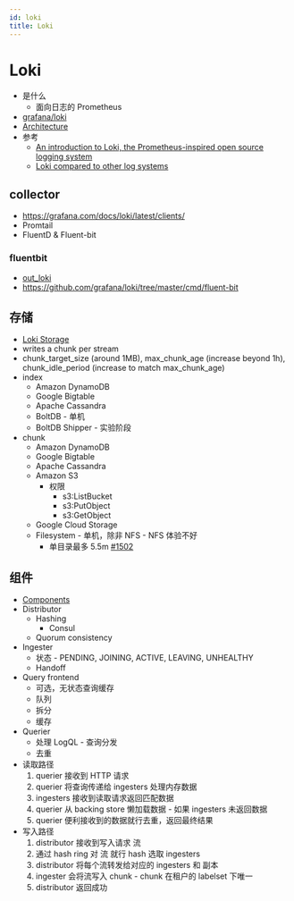 ```yaml
---
id: loki
title: Loki
---
```


# Loki
* 是什么
  * 面向日志的 Prometheus
* [grafana/loki](https://github.com/grafana/loki)
* [Architecture](https://grafana.com/docs/loki/latest/architecture/)
* 参考
  * [An introduction to Loki, the Prometheus-inspired open source logging system](https://grafana.com/blog/2020/05/12/an-only-slightly-technical-introduction-to-loki-the-prometheus-inspired-open-source-logging-system/)
  * [Loki compared to other log systems](https://grafana.com/docs/loki/latest/overview/comparisons/)

## collector
* https://grafana.com/docs/loki/latest/clients/
* Promtail
* FluentD & Fluent-bit

### fluentbit
* [out_loki](https://grafana.com/docs/loki/latest/clients/fluentbit/)
* https://github.com/grafana/loki/tree/master/cmd/fluent-bit

## 存储
* [Loki Storage](https://grafana.com/docs/loki/latest/operations/storage/)
* writes a chunk per stream
* chunk_target_size (around 1MB), max_chunk_age (increase beyond 1h), chunk_idle_period (increase to match max_chunk_age)
* index
  * Amazon DynamoDB
  * Google Bigtable
  * Apache Cassandra
  * BoltDB - 单机
  * BoltDB Shipper - 实验阶段
* chunk
  * Amazon DynamoDB
  * Google Bigtable
  * Apache Cassandra
  * Amazon S3
    * 权限
      * s3:ListBucket
      * s3:PutObject
      * s3:GetObject
  * Google Cloud Storage
  * Filesystem - 单机，除非 NFS - NFS 体验不好
    * 单目录最多 5.5m [#1502](https://github.com/grafana/loki/issues/1502)


## 组件
* [Components](https://grafana.com/docs/loki/latest/architecture/#components)
* Distributor
  * Hashing
    * Consul
  * Quorum consistency
* Ingester
  * 状态 - PENDING, JOINING, ACTIVE, LEAVING, UNHEALTHY
  * Handoff
* Query frontend
  * 可选，无状态查询缓存
  * 队列
  * 拆分
  * 缓存
* Querier
  * 处理 LogQL - 查询分发
  * 去重
* 读取路径
  1. querier 接收到 HTTP 请求
  2. querier 将查询传递给 ingesters 处理内存数据
  3. ingesters 接收到读取请求返回匹配数据
  4. querier 从 backing store 懒加载数据 - 如果 ingesters 未返回数据
  5. querier 便利接收到的数据就行去重，返回最终结果
* 写入路径
  1. distributor 接收到写入请求 流
  2. 通过 hash ring 对 流 就行 hash 选取 ingesters
  3. distributor 将每个流转发给对应的 ingesters 和 副本
  4. ingester 会将流写入 chunk - chunk 在租户的 labelset 下唯一
  5. distributor 返回成功
